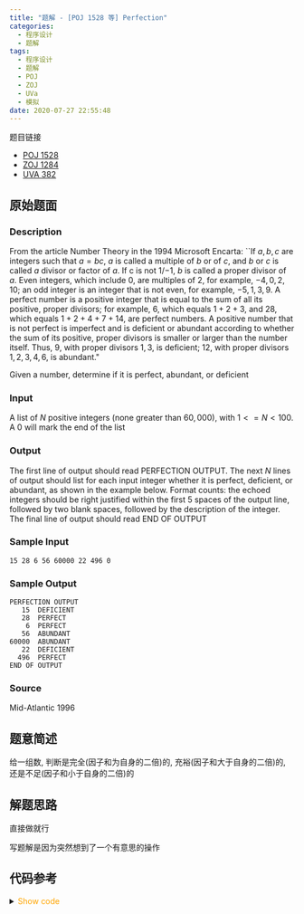 ```yaml
---
title: "题解 - [POJ 1528 等] Perfection"
categories:
  - 程序设计
  - 题解
tags:
  - 程序设计
  - 题解
  - POJ
  - ZOJ
  - UVa
  - 模拟
date: 2020-07-27 22:55:48
---
```


题目链接

- [POJ 1528](https://vjudge.net/problem/POJ-1528/origin)
- [ZOJ 1284](https://vjudge.net/problem/ZOJ-1284/origin)
- [UVA 382](https://vjudge.net/problem/UVA-382/origin)

<!-- more -->

## 原始题面

### Description

From the article Number Theory in the 1994 Microsoft Encarta: ``If $a, b, c$ are integers such that $a = bc$, $a$ is called a multiple of $b$ or of $c$, and $b$ or $c$ is called $a$ divisor or factor of $a$. If c is not $1$/$-1$, $b$ is called a proper divisor of $a$. Even integers, which include $0$, are multiples of $2$, for example, $-4, 0, 2, 10$; an odd integer is an integer that is not even, for example, $-5, 1, 3, 9$. A perfect number is a positive integer that is equal to the sum of all its positive, proper divisors; for example, $6$, which equals $1 + 2 + 3$, and $28$, which equals $1 + 2 + 4 + 7 + 14$, are perfect numbers. A positive number that is not perfect is imperfect and is deficient or abundant according to whether the sum of its positive, proper divisors is smaller or larger than the number itself. Thus, $9$, with proper divisors $1, 3$, is deficient; $12$, with proper divisors $1, 2, 3, 4, 6$, is abundant."

Given a number, determine if it is perfect, abundant, or deficient

### Input

A list of $N$ positive integers (none greater than $60,000$), with $1 <= N < 100$. A $0$ will mark the end of the list

### Output

The first line of output should read PERFECTION OUTPUT. The next $N$ lines of output should list for each input integer whether it is perfect, deficient, or abundant, as shown in the example below. Format counts: the echoed integers should be right justified within the first $5$ spaces of the output line, followed by two blank spaces, followed by the description of the integer. The final line of output should read END OF OUTPUT

### Sample Input

```input1
15 28 6 56 60000 22 496 0
```

### Sample Output

```output1
PERFECTION OUTPUT
   15  DEFICIENT
   28  PERFECT
    6  PERFECT
   56  ABUNDANT
60000  ABUNDANT
   22  DEFICIENT
  496  PERFECT
END OF OUTPUT
```

### Source

Mid-Atlantic 1996

## 题意简述

给一组数, 判断是完全(因子和为自身的二倍)的, 充裕(因子和大于自身的二倍)的, 还是不足(因子和小于自身的二倍)的

## 解题思路

直接做就行

写题解是因为突然想到了一个有意思的操作

## 代码参考

<details>
<summary><font color='orange'>Show code</font></summary>

```cpp
/*
 * @Author: Tifa
 * @LastEditTime: 2020-07-27 22:55:48
 * @Description: POJ 1528, ZOJ 1284, UVA 382
 */
const char status[][15] = {"DEFICIENT", "PERFECT", "ABUNDANT"};
int main() {
  puts("PERFECTION OUTPUT");
  int n;
  while (scanf("%d", &n) && n) {
    if (n == 1) {
      puts("    1  DEFICIENT");
      continue;
    }
    int cnt = 1;
    for (int i = 2; i <= sqrt(n + 0.5); ++i)
      if (n % i == 0) {
        cnt += i;
        if (i != n / i) cnt += n / i;
      }
    // look here
    printf("%5d  %s\n", n, status[(n < cnt) + (n <= cnt)]);
  }
  puts("END OF OUTPUT");
}
```

</details>
